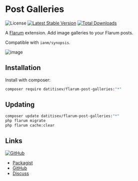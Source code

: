 # Post Galleries

![License](https://img.shields.io/badge/license-MIT-blue.svg) [![Latest Stable Version](https://img.shields.io/packagist/v/datitisev/flarum-post-galleries.svg)](https://packagist.org/packages/datitisev/flarum-post-galleries) [![Total Downloads](https://img.shields.io/packagist/dt/datitisev/flarum-post-galleries.svg)](https://packagist.org/packages/datitisev/flarum-post-galleries)

A [Flarum](http://flarum.org) extension. Add image galleries to your Flarum posts.

Compatible with `ianm/synopsis`.

![image](https://user-images.githubusercontent.com/6401250/156472658-1a268223-f037-479f-ba73-384bc582904a.png)


## Installation

Install with composer:

```sh
composer require datitisev/flarum-post-galleries:"*"
```

## Updating

```sh
composer update datitisev/flarum-post-galleries:"*"
php flarum migrate
php flarum cache:clear
```

## Links

[![GitHub](https://img.shields.io/badge/donate-datitisev-ea4aaa?style=for-the-badge&logo=github)](https://datitisev.me/donate/github)

- [Packagist](https://packagist.org/packages/datitisev/flarum-post-galleries)
- [GitHub](https://github.com/datitisev/flarum-post-galleries)
- [Discuss](https://discuss.flarum.org/d/datitisev)
